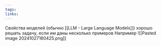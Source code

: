 ```yaml
---
tags: 
links:
---
```

Свойства моделей (обычно [[LLM  - Large Language Models]]) хорошо решать задачу, если им даны несколько примеров
Например ![[Pasted image 20241027160425.png]]